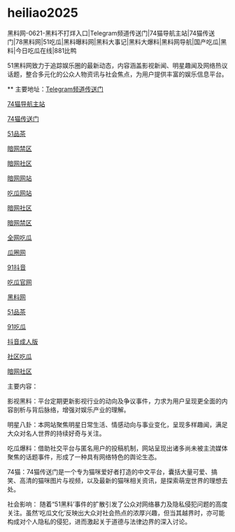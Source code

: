 # heiliao2025
黑料网-0621-黑料不打烊入口|Telegram频道传送门|74猫导航主站|74猫传送门|78黑料网|51吃瓜|黑料曝料网|黑料大事记|黑料大爆料|黑料网导航|国产吃瓜|黑料|今日吃瓜在线|881比鸭

51黑料网致力于追踪娱乐圈的最新动态，内容涵盖影视新闻、明星趣闻及网络热议话题，整合多元化的公众人物资讯与社会焦点，为用户提供丰富的娱乐信息平台。

** 主要地址：<a href="https://74mao.com/">Telegram频道传送门</a>

<a href="https://74mao.com/">74猫导航主站</a>

<a href="https://74mao.com/">74猫传送门</a>

<a href="https://pc2-50.pages.dev/">51品茶</a>

<a href="https://aw4-16.pages.dev/">暗网禁区</a>

<a href="https://aw1-10.pages.dev/">暗网社区</a>

<a href="https://aw10-15.pages.dev/">暗网网站</a>

<a href="https://cg1-27.pages.dev/">吃瓜网站</a>

<a href="https://aw2-16.pages.dev/">暗网社区</a>

<a href="https://aw4-08.pages.dev/">暗网禁区</a>

<a href="https://cg4-21.pages.dev/">全网吃瓜</a>

<a href="https://cg6-21.pages.dev/">瓜圈网</a>

<a href="https://dy7-01.pages.dev/">91抖音</a>

<a href="https://cg2-39.pages.dev/">吃瓜官网</a>

<a href="https://heiliaowangjin.pages.dev/">黑料网</a>

<a href="https://pc2-44.pages.dev/">51品茶</a>

<a href="https://91chiguazhongxin.pages.dev/">91吃瓜</a>

<a href="https://dy1-16.pages.dev/">抖音成人版</a>

<a href="https://cg8-48.pages.dev/">社区吃瓜</a>

<a href="https://aw1-16.pages.dev/">暗网社区</a>

主要内容：

影视黑料：平台定期更新影视行业的动向及争议事件，力求为用户呈现更全面的内容剖析与背后脉络，增强对娱乐产业的理解。

明星八卦：本网站聚焦明星日常生活、情感动向与事业变化，呈现多样趣闻，满足大众对名人世界的持续好奇与关注。

吃瓜爆料：借助社交平台与匿名用户的投稿机制，网站呈现出诸多尚未被主流媒体聚焦的话题事件，形成了一种具有网络特色的舆论生态。

74猫：74猫传送门是一个专为猫咪爱好者打造的中文平台，囊括大量可爱、搞笑、高清的猫咪图片与视频，以及最新的猫咪相关资讯，是探索萌宠世界的理想去处。

社会影响：
随着“51黑料’事件的扩散引发了公众对网络暴力及隐私侵犯问题的高度关注。虽然‘吃瓜文化’反映出大众对社会热点的浓厚兴趣，但当其越界时，亦可能构成对个人隐私的侵犯，进而激起关于道德与法律边界的深入讨论。
